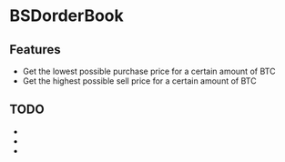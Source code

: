 # BSDorderBook

## Features
- Get the lowest possible purchase price for a certain amount of BTC
- Get the highest possible sell price for a certain amount of BTC


## TODO
- 
- 
- 
